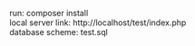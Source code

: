 run: composer install <br>
local server link: http://localhost/test/index.php <br>
database scheme: test.sql

